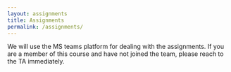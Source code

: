 ```yaml
---
layout: assignments
title: Assignments
permalink: /assignments/
---
```

We will use the MS teams platform for dealing with the assignments. If you are a member of this course and have not joined the team, please reach to the TA immediately.
